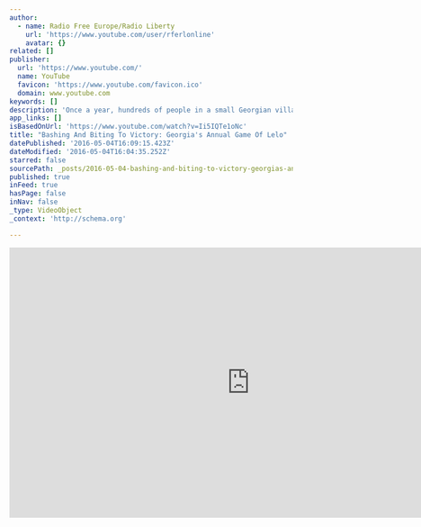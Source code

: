 ```yaml
---
author:
  - name: Radio Free Europe/Radio Liberty
    url: 'https://www.youtube.com/user/rferlonline'
    avatar: {}
related: []
publisher:
  url: 'https://www.youtube.com/'
  name: YouTube
  favicon: 'https://www.youtube.com/favicon.ico'
  domain: www.youtube.com
keywords: []
description: 'Once a year, hundreds of people in a small Georgian village spend the afternoon pushing, biting, and grappling with each other. Their goal is to move a 16-kilogram ball across one of the streams that flow across each end of the main street. This is the unique game of Lelo.'
app_links: []
isBasedOnUrl: 'https://www.youtube.com/watch?v=Ii5IQTe1oNc'
title: "Bashing And Biting To Victory: Georgia's Annual Game Of Lelo"
datePublished: '2016-05-04T16:09:15.423Z'
dateModified: '2016-05-04T16:04:35.252Z'
starred: false
sourcePath: _posts/2016-05-04-bashing-and-biting-to-victory-georgias-annual-game-of-lelo.md
published: true
inFeed: true
hasPage: false
inNav: false
_type: VideoObject
_context: 'http://schema.org'

---
```

<iframe src="https://cdn.embedly.com/widgets/media.html?src=https%3A%2F%2Fwww.youtube.com%2Fembed%2FIi5IQTe1oNc%3Ffeature%3Doembed&amp;url=https%3A%2F%2Fwww.youtube.com%2Fwatch%3Fv%3DIi5IQTe1oNc&amp;image=https%3A%2F%2Fi.ytimg.com%2Fvi%2FIi5IQTe1oNc%2Fhqdefault.jpg&amp;key=b7d04c9b404c499eba89ee7072e1c4f7&amp;type=text%2Fhtml&amp;schema=youtube" width="854" height="480" scrolling="no" frameborder="0" allowfullscreen="" style=""></iframe>